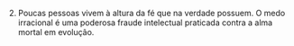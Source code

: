 ﻿2. Poucas pessoas vivem à altura da fé que na verdade possuem. O medo irracional é uma poderosa fraude intelectual praticada contra a alma mortal em evolução.